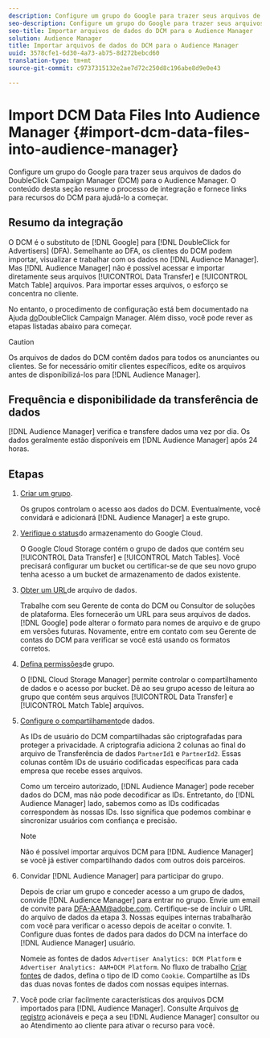 ```yaml
---
description: Configure um grupo do Google para trazer seus arquivos de dados do DoubleClick Campaign Manager (DCM) para o Audience Manager. O conteúdo desta seção resume o processo de integração e fornece links para recursos do DCM para ajudá-lo a começar.
seo-description: Configure um grupo do Google para trazer seus arquivos de dados do DoubleClick Campaign Manager (DCM) para o Audience Manager. O conteúdo desta seção resume o processo de integração e fornece links para recursos do DCM para ajudá-lo a começar.
seo-title: Importar arquivos de dados do DCM para o Audience Manager
solution: Audience Manager
title: Importar arquivos de dados do DCM para o Audience Manager
uuid: 3578cfe1-6d30-4a73-ab75-8d272bebcd60
translation-type: tm+mt
source-git-commit: c9737315132e2ae7d72c250d8c196abe8d9e0e43

---
```



# Import DCM Data Files Into Audience Manager {#import-dcm-data-files-into-audience-manager}

Configure um grupo do Google para trazer seus arquivos de dados do DoubleClick Campaign Manager (DCM) para o Audience Manager. O conteúdo desta seção resume o processo de integração e fornece links para recursos do DCM para ajudá-lo a começar.

## Resumo da integração

O DCM é o substituto de [!DNL Google] para [!DNL DoubleClick for Advertisers] (DFA). Semelhante ao DFA, os clientes do DCM podem importar, visualizar e trabalhar com os dados no [!DNL Audience Manager]. Mas [!DNL Audience Manager] não é possível acessar e importar diretamente seus arquivos [!UICONTROL Data Transfer] e [!UICONTROL Match Table] arquivos. Para importar esses arquivos, o esforço se concentra no cliente.

No entanto, o procedimento de configuração está bem documentado na Ajuda [do](https://support.google.com/dcm/partner/answer/2941575?hl=en&ref_topic=6107456)DoubleClick Campaign Manager. Além disso, você pode rever as etapas listadas abaixo para começar.

>[!CAUTION]
>
>Os arquivos de dados do DCM contêm dados para todos os anunciantes ou clientes. Se for necessário omitir clientes específicos, edite os arquivos antes de disponibilizá-los para [!DNL Audience Manager].

## Frequência e disponibilidade da transferência de dados

[!DNL Audience Manager] verifica e transfere dados uma vez por dia. Os dados geralmente estão disponíveis em [!DNL Audience Manager] após 24 horas.

## Etapas

1. [Criar um grupo](https://support.google.com/dcm/partner/answer/3370419?hl=en&ref_topic=6107456).

   Os grupos controlam o acesso aos dados do DCM. Eventualmente, você convidará e adicionará [!DNL Audience Manager] a este grupo.

1. [Verifique o status](https://support.google.com/dcm/partner/answer/3370481?hl=en&ref_topic=6107456)do armazenamento do Google Cloud.

   O Google Cloud Storage contém o grupo de dados que contém seu [!UICONTROL Data Transfer] e [!UICONTROL Match Tables]. Você precisará configurar um bucket ou certificar-se de que seu novo grupo tenha acesso a um bucket de armazenamento de dados existente.

1. [Obter um URL](https://support.google.com/dcm/partner/answer/3370482?hl=en&ref_topic=6107456)de arquivo de dados.

   Trabalhe com seu Gerente de conta do DCM ou Consultor de soluções de plataforma. Eles fornecerão um URL para seus arquivos de dados. [!DNL Google] pode alterar o formato para nomes de arquivo e de grupo em versões futuras. Novamente, entre em contato com seu Gerente de contas do DCM para verificar se você está usando os formatos corretos.

1. [Defina permissões](https://cloud.google.com/storage/docs/cloud-console?csw=1#_bucketpermission)de grupo.

   O [!DNL Cloud Storage Manager] permite controlar o compartilhamento de dados e o acesso por bucket. Dê ao seu grupo acesso de leitura ao grupo que contém seus arquivos [!UICONTROL Data Transfer] e [!UICONTROL Match Table] arquivos.

1. [Configure o compartilhamento](https://support.google.com/dcm/partner/answer/6206106?hl=en)de dados.

   As IDs de usuário do DCM compartilhadas são criptografadas para proteger a privacidade. A criptografia adiciona 2 colunas ao final do arquivo de Transferência de dados `PartnerId1` e `PartnerId2`. Essas colunas contêm IDs de usuário codificadas específicas para cada empresa que recebe esses arquivos.

   Como um terceiro autorizado, [!DNL Audience Manager] pode receber dados do DCM, mas não pode decodificar as IDs. Entretanto, do [!DNL Audience Manager] lado, sabemos como as IDs codificadas correspondem às nossas IDs. Isso significa que podemos combinar e sincronizar usuários com confiança e precisão.

   >[!NOTE]
   >Não é possível importar arquivos DCM para [!DNL Audience Manager] se você já estiver compartilhando dados com outros dois parceiros.

1. Convidar [!DNL Audience Manager] para participar do grupo.

   Depois de criar um grupo e conceder acesso a um grupo de dados, convide [!DNL Audience Manager] para entrar no grupo. Envie um email de convite para DFA-AAM@adobe.com. Certifique-se de incluir o URL do arquivo de dados da etapa 3. Nossas equipes internas trabalharão com você para verificar o acesso depois de aceitar o convite. 1. Configure duas fontes de dados para dados do DCM na interface do [!DNL Audience Manager] usuário.

   Nomeie as fontes de dados `Advertiser Analytics: DCM Platform` e `Advertiser Analytics: AAM+DCM Platform`. No fluxo de trabalho [Criar fontes](../../../features/manage-datasources.md#create-data-source) de dados, defina o tipo de ID como `Cookie`. Compartilhe as IDs das duas novas fontes de dados com nossas equipes internas.

1. Você pode criar facilmente características dos arquivos DCM importados para [!DNL Audience Manager]. Consulte Arquivos [de registro](../../../integration/media-data-integration/actionable-log-files.md) acionáveis e peça a seu [!DNL Audience Manager] consultor ou ao Atendimento ao cliente para ativar o recurso para você.

